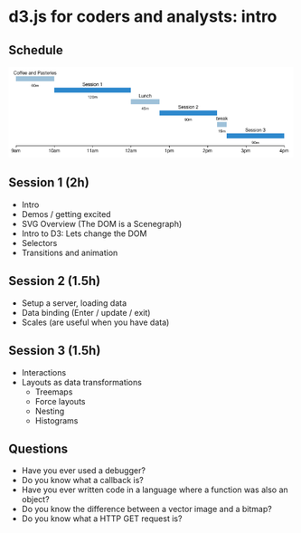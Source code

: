 # d3.js for coders and analysts: intro

## Schedule

![](schedule.png)

## Session 1 (2h)
+ Intro
+ Demos / getting excited
+ SVG Overview (The DOM is a Scenegraph)
+ Intro to D3: Lets change the DOM
+ Selectors
+ Transitions and animation

## Session 2 (1.5h)
+ Setup a server, loading data
+ Data binding (Enter / update / exit)
+ Scales (are useful when you have data)

## Session 3 (1.5h)
+ Interactions
+ Layouts as data transformations
  + Treemaps
  + Force layouts
  + Nesting
  + Histograms

## Questions
 + Have you ever used a debugger?
 + Do you know what a callback is?
 + Have you ever written code in a language where a function was also an object?
 + Do you know the difference between a vector image and a bitmap?
 + Do you know what a HTTP GET request is?


